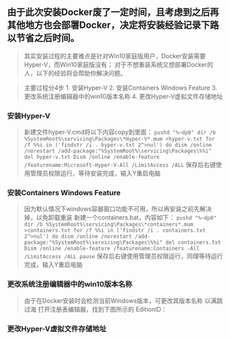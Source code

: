 ## 由于此次安装Docker废了一定时间，且考虑到之后再其他地方也会部署Docker，决定将安装经验记录下路以节省之后时间。
  > 其实安装过程的主要难点是针对Win10家庭版用户，Docker安装需要Hyper-V，而Win10家庭版没有；
    对于不想重装系统又想部署Docker的人，以下的经验将会帮助你解决问题。
  
  > 主要过程分4步
    1. 安装Hyper-V
    2. 安装Containers Windows Feature
    3. 更改系统注册编辑器中的win10版本名称
    4. 更改Hyper-V虚拟文件存储地址
    
### 安装Hyper-V
  > 新建文件hyper-V.cmd将以下内容copy到里面：
    ``
      pushd "%~dp0"
      dir /b %SystemRoot%\servicing\Packages\*Hyper-V*.mum >hyper-v.txt
      for /f %%i in ('findstr /i . hyper-v.txt 2^>nul') do dism /online /norestart /add-package:"%SystemRoot%\servicing\Packages\%%i"
      del hyper-v.txt
      Dism /online /enable-feature /featurename:Microsoft-Hyper-V-All /LimitAccess /ALL
    ``
    保存后右键使用管理员权限运行，等待安装完成，输入Y重启电脑
    
### 安装Containers Windows Feature
  > 因为默认情况下windows容器窗口功能不可用，所以再安装之前先解决掉，以免卸载重装
    新建一个containers.bat，内容如下：
    ``
      pushd "%~dp0"
      dir /b %SystemRoot%\servicing\Packages\*containers*.mum >containers.txt
      for /f %%i in ('findstr /i . containers.txt 2^>nul') do dism /online /norestart /add-package:"%SystemRoot%\servicing\Packages\%%i"
      del containers.txt
      Dism /online /enable-feature /featurename:Containers -All /LimitAccess /ALL
      pause
    ``
    保存后右键使用管理员权限运行，同理等待运行完成，输入Y重启电脑
### 更改系统注册编辑器中的win10版本名称
  > 由于在Docker安装时会检测当前Windows版本，可更改其版本名称 以满跳过海
    打开注册表编辑器，找到下图所示的 EditionID：
    
  
### 更改Hyper-V虚拟文件存储地址
  > 
  

